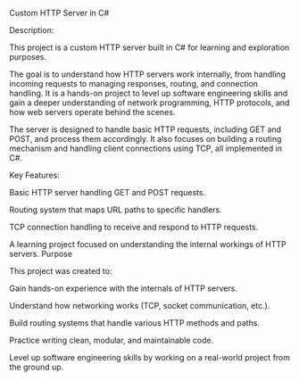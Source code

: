 Custom HTTP Server in C#

Description:

This project is a custom HTTP server built in C# for learning and exploration purposes. 

The goal is to understand how HTTP servers work internally, from handling incoming requests to managing responses, routing, and connection handling. It is a hands-on project to level up software engineering skills and gain a deeper understanding of network programming, HTTP protocols, and how web servers operate behind the scenes.

The server is designed to handle basic HTTP requests, including GET and POST, and process them accordingly. It also focuses on building a routing mechanism and handling client connections using TCP, all implemented in C#.

Key Features:

Basic HTTP server handling GET and POST requests.

Routing system that maps URL paths to specific handlers.

TCP connection handling to receive and respond to HTTP requests.

A learning project focused on understanding the internal workings of HTTP servers.
Purpose

This project was created to:

Gain hands-on experience with the internals of HTTP servers.

Understand how networking works (TCP, socket communication, etc.).

Build routing systems that handle various HTTP methods and paths.

Practice writing clean, modular, and maintainable code.

Level up software engineering skills by working on a real-world project from the ground up.
